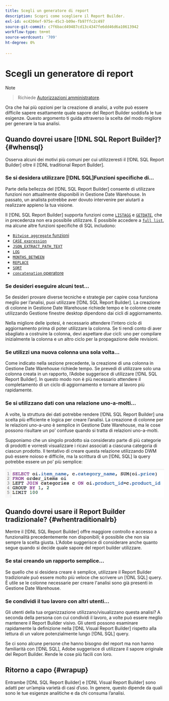 ```yaml
---
title: Scegli un generatore di report
description: Scopri come scegliere il Report Builder.
exl-id: ec4204ef-975e-45c3-b09e-fb97ffc2c497
source-git-commit: c7f6bacd49487cd13c4347fe6dd46d6a10613942
workflow-type: tm+mt
source-wordcount: '709'
ht-degree: 0%

---
```


# Scegli un generatore di report

>[!NOTE]
>>Richiede [Autorizzazioni amministratore](../../administrator/user-management/user-management.md).


Ora che hai più opzioni per la creazione di analisi, a volte può essere difficile sapere esattamente quale sapore del Report Builder soddisfa le tue esigenze. Questo argomento ti guida attraverso la scelta del modo migliore per generare la tua analisi.

## Quando dovrei usare [!DNL SQL Report Builder]? {#whensql}

Osserva alcuni dei motivi più comuni per cui utilizzeresti il [!DNL SQL Report Builder] oltre il [!DNL traditional Report Builder].

### Se si desidera utilizzare [!DNL SQL]Funzioni specifiche di...

Parte della bellezza del [!DNL SQL Report Builder] consente di utilizzare funzioni non attualmente disponibili in Gestione Date Warehouse. In passato, un analista potrebbe aver dovuto intervenire per aiutarti a realizzare appieno la tua visione.

Il [!DNL SQL Report Builder] supporta funzioni come [`LISTAGG`](https://docs.aws.amazon.com/redshift/latest/dg/r_LISTAGG.html) e [`GETDATE`](https://docs.aws.amazon.com/redshift/latest/dg/r_GETDATE.html), che in precedenza non era possibile utilizzare. È possibile accedere a [`full list`](https://docs.aws.amazon.com/redshift/latest/dg/c_SQL_functions.html), ma alcune altre funzioni specifiche di SQL includono:

* [`Bitwise aggregate` funzioni](https://docs.aws.amazon.com/redshift/latest/dg/c_bitwise_aggregate_functions.html)
* [`CASE expression`](https://docs.aws.amazon.com/redshift/latest/dg/r_CASE_function.html)
* [`JSON_EXTRACT_PATH_TEXT`](https://docs.aws.amazon.com/redshift/latest/dg/JSON_EXTRACT_PATH_TEXT.html)
* [`LOG`](https://docs.aws.amazon.com/redshift/latest/dg/r_LOG.html)
* [`MONTHS_BETWEEN`](https://docs.aws.amazon.com/redshift/latest/dg/r_MONTHS_BETWEEN_function.html)
* [`REPLACE`](https://docs.aws.amazon.com/redshift/latest/dg/r_REPLACE.html)
* [`SQRT`](https://docs.aws.amazon.com/redshift/latest/dg/r_SQRT.html)
* [`concatenation` operatore](https://docs.aws.amazon.com/redshift/latest/dg/r_concat_op.html)

### Se desideri eseguire alcuni test...

Se desideri provare diverse tecniche e strategie per capire cosa funziona meglio per l’analisi, puoi utilizzare [!DNL SQL Report Builder]. La creazione di colonne in Gestione Date Warehouse richiede tempo e le colonne create utilizzando Gestione finestre desktop dipendono dai cicli di aggiornamento.

Nella migliore delle ipotesi, è necessario attendere l’intero ciclo di aggiornamento prima di poter utilizzare la colonna. Se ti rendi conto di aver sbagliato a costruire la colonna, devi aspettare *due* cicli: uno per compilare inizialmente la colonna e un altro ciclo per la propagazione delle revisioni.

### Se utilizzi una nuova colonna una sola volta...

Come indicato nella sezione precedente, la creazione di una colonna in Gestione Date Warehouse richiede tempo. Se prevedi di utilizzare solo una colonna creata in un rapporto, l’Adobe suggerisce di utilizzare [!DNL SQL Report Builder]. In questo modo non è più necessario attendere il completamento di un ciclo di aggiornamento e tornare al lavoro più rapidamente.

### Se si utilizzano dati con una relazione uno-a-molti...

A volte, la struttura dei dati potrebbe rendere [!DNL SQL Report Builder] una scelta più efficiente e logica per creare l’analisi. La creazione di colonne per le relazioni uno-a-uno è semplice in Gestione Date Warehouse, ma le cose possono risultare un po&#39; confuse quando si tratta di relazioni uno-a-molti.

Supponiamo che un singolo prodotto sia considerato parte di più categorie di prodotti e vorresti visualizzare i ricavi associati a ciascuna categoria di ciascun prodotto. Il tentativo di creare questa relazione utilizzando DWM può essere noioso e difficile, ma la scrittura di un [!DNL SQL] la query potrebbe essere un po&#39; più semplice:

![](../../assets/When_should_I_use_the_RB_2.png)

## Quando dovrei usare il Report Builder tradizionale? {#whentraditionalrb}

Mentre il [!DNL SQL Report Builder] offre maggiore controllo e accesso a funzionalità precedentemente non disponibili; è possibile che non sia sempre la scelta giusta. L’Adobe suggerisce di considerare anche quanto segue quando si decide quale sapore del report builder utilizzare.

### Se stai creando un rapporto semplice...

Se quello che si desidera creare è semplice, utilizzare il Report Builder tradizionale può essere molto più veloce che scrivere un [!DNL SQL] query. È utile se le colonne necessarie per creare l&#39;analisi sono già presenti in Gestione Date Warehouse.

### Se condividi il tuo lavoro con altri utenti...

Gli utenti della tua organizzazione utilizzano/visualizzano questa analisi? A seconda della persona con cui condividi il lavoro, a volte può essere meglio mantenere il Report Builder visivo. Gli utenti possono esaminare rapidamente la definizione nella [!DNL Visual Report Builder] rispetto alla lettura di un valore potenzialmente lungo [!DNL SQL] query.

Se ci sono alcune persone che hanno bisogno del report ma non hanno familiarità con [!DNL SQL], Adobe suggerisce di utilizzare il sapore originale del Report Builder. Rende le cose più facili con loro.

## Ritorno a capo {#wrapup}

Entrambe [!DNL SQL Report Builder] e [!DNL Visual Report Builder] sono adatti per un’ampia varietà di casi d’uso. In genere, questo dipende da quali sono le tue esigenze analitiche e da chi consuma l’analisi.
